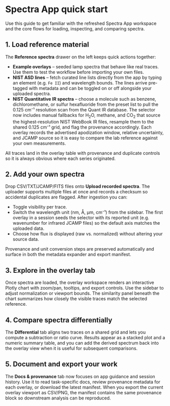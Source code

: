 # Spectra App quick start

Use this guide to get familiar with the refreshed Spectra App workspace and the
core flows for loading, inspecting, and comparing spectra.

## 1. Load reference material

The **Reference spectra** drawer on the left keeps quick actions together:

- **Example overlays** – seeded lamp spectra that behave like real traces. Use
  them to test the workflow before importing your own files.
- **NIST ASD lines** – fetch curated line lists directly from the app by typing
  an element (e.g. `Fe II`) and wavelength bounds. The lines arrive pre-tagged
  with metadata and can be toggled on or off alongside your uploaded spectra.
- **NIST Quantitative IR spectra** – choose a molecule such as benzene,
  dichloromethane, or sulfur hexafluoride from the preset list to pull the
  0.125&nbsp;cm⁻¹ resolution scan from the Quant IR database. The selector now
  includes manual fallbacks for H<sub>2</sub>O, methane, and CO<sub>2</sub> that
  source the highest-resolution NIST WebBook IR files, resample them to the
  shared 0.125&nbsp;cm⁻¹ grid, and flag the provenance accordingly. Each overlay
  records the advertised apodization window, relative uncertainty, and JCAMP
  source so it is easy to compare the lab reference against your own
  measurements.

All traces land in the overlay table with provenance and duplicate controls so
it is always obvious where each series originated.

## 2. Add your own spectra

Drop CSV/TXT/JCAMP/FITS files onto **Upload recorded spectra**. The uploader supports
multiple files at once and records a checksum so accidental duplicates are
flagged. After ingestion you can:

- Toggle visibility per trace.
- Switch the wavelength unit (nm, Å, µm, cm⁻¹) from the sidebar. The first
  overlay in a session seeds the selector with its reported unit (e.g. wavenumber
  for infrared JCAMP files) so the default axis matches the uploaded data.
- Choose how flux is displayed (raw vs. normalized) without altering your
  source data.

Provenance and unit conversion steps are preserved automatically and surface in
both the metadata expander and export manifest.

## 3. Explore in the overlay tab

Once spectra are loaded, the overlay workspace renders an interactive Plotly
chart with zoom/pan, tooltips, and export controls. Use the sidebar to adjust
normalization or viewport bounds. The similarity panel beneath the chart
summarizes how closely the visible traces match the selected reference.

## 4. Compare spectra differentially

The **Differential** tab aligns two traces on a shared grid and lets you compute
a subtraction or ratio curve. Results appear as a stacked plot and a numeric
summary table, and you can add the derived spectrum back into the overlay view
when it is useful for subsequent comparisons.

## 5. Document and export your work

The **Docs & provenance** tab now focuses on app guidance and session history.
Use it to read task-specific docs, review provenance metadata for each overlay,
or download the latest manifest. When you export the current overlay viewport
as CSV/PNG, the manifest contains the same provenance block so downstream
analysis can be reproduced.
